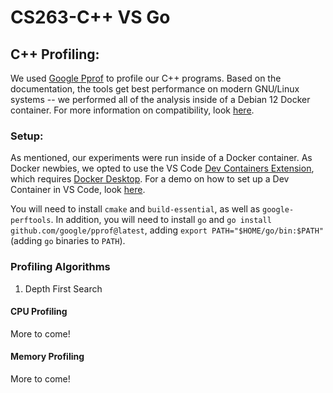 # CS263-C++ VS Go

## C++ Profiling:
We used [Google Pprof](https://github.com/google/pprof) to profile our C++ programs. Based on the documentation, the tools get best performance on modern GNU/Linux systems -- we performed all of the analysis inside of a Debian 12 Docker container. For more information on compatibility, look [here](https://github.com/gperftools/gperftools/blob/master/INSTALL).  

### Setup:
As mentioned, our experiments were run inside of a Docker container. As Docker newbies, we opted to use the VS Code [Dev Containers Extension](https://marketplace.visualstudio.com/items?itemName=ms-vscode-remote.remote-containers), which requires [Docker Desktop](https://www.docker.com/products/docker-desktop/). For a demo on how to set up a Dev Container in VS Code, look [here](https://www.youtube.com/watch?v=b1RavPr_878).  

You will need to install `cmake` and `build-essential`, as well as `google-perftools`. In addition, you will need to install `go` and `go install github.com/google/pprof@latest`, adding `export PATH="$HOME/go/bin:$PATH"` (adding `go` binaries to `PATH`).

### Profiling Algorithms
1. Depth First Search

#### CPU Profiling
More to come!

#### Memory Profiling
More to come!
